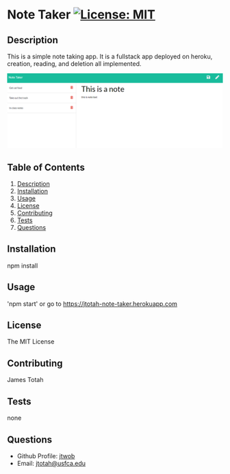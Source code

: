 
# Note Taker [![License: MIT](https://img.shields.io/badge/License-MIT-yellow.svg)](https://opensource.org/licenses/MIT)

## Description
This is a simple note taking app. It is a fullstack app deployed on heroku, creation, reading, and deletion all implemented.

![notes](./public/assets/images/notes.png)

## Table of Contents
1. [Description](#description)
2. [Installation](#installation)
3. [Usage](#usage)
4. [License](#license)
5. [Contributing](#contributing)
6. [Tests](#tests)
7. [Questions](#questions)

## Installation
npm install

## Usage
'npm start' or go to https://jtotah-note-taker.herokuapp.com

## License
The MIT License

## Contributing
James Totah

## Tests
none

## Questions

- Github Profile: [jtwob](https://github.com/jtwob)
- Email: jtotah@usfca.edu